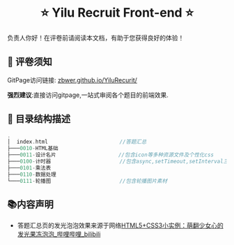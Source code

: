<h1 align="center">⭐  Yilu Recruit Front-end ⭐</h1>

负责人你好！在评卷前请阅读本文档，有助于您获得良好的体验！

## 🎯 评卷须知

GitPage访问链接: [zbwer.github.io/YiluRecurit/](https://zbwer.github.io/YiluRecurit/)

**强烈建议**:直接访问gitpage,一站式审阅各个题目的前端效果.

## 📝 目录结构描述

```cpp
.
│  index.html						//答题汇总
├───0010-HTML基础
├───0011-设计名片					 //包含icon等多种资源文件及个性化css
├───0100-计时器					  //包含async,setTimeout,setInterval三种方法
├───0101-乘法表
├───0110-数据处理
└───0111-轮播图					  //包含轮播图片素材
```

## 📚内容声明

+ 答题汇总页的发光泡泡效果来源于网络[HTML5+CSS3小实例：萌翻少女心的发光果冻泡泡_哔哩哔哩_bilibili](https://www.bilibili.com/video/BV1M94y1d7iH/?spm_id_from=333.337.search-card.all.click)
